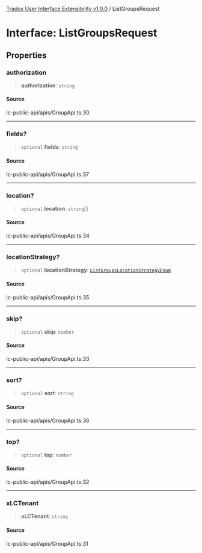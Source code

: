 [Trados User Interface Extensibility v1.0.0](../wiki/globals) / ListGroupsRequest

# Interface: ListGroupsRequest

## Properties

### authorization

> **authorization**: `string`

#### Source

lc-public-api/apis/GroupApi.ts:30

***

### fields?

> `optional` **fields**: `string`

#### Source

lc-public-api/apis/GroupApi.ts:37

***

### location?

> `optional` **location**: `string`[]

#### Source

lc-public-api/apis/GroupApi.ts:34

***

### locationStrategy?

> `optional` **locationStrategy**: [`ListGroupsLocationStrategyEnum`](../wiki/Type.ListGroupsLocationStrategyEnum)

#### Source

lc-public-api/apis/GroupApi.ts:35

***

### skip?

> `optional` **skip**: `number`

#### Source

lc-public-api/apis/GroupApi.ts:33

***

### sort?

> `optional` **sort**: `string`

#### Source

lc-public-api/apis/GroupApi.ts:36

***

### top?

> `optional` **top**: `number`

#### Source

lc-public-api/apis/GroupApi.ts:32

***

### xLCTenant

> **xLCTenant**: `string`

#### Source

lc-public-api/apis/GroupApi.ts:31

